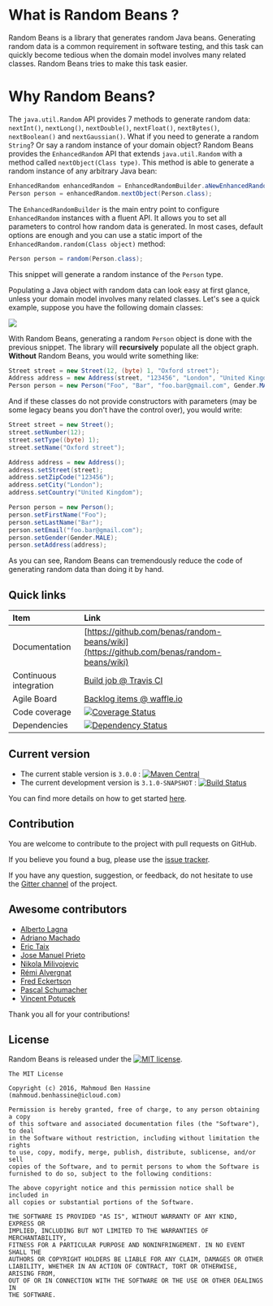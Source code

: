 # What is Random Beans ?

Random Beans is a library that generates random Java beans.
Generating random data is a common requirement in software testing, and this task can quickly become tedious when the domain model
involves many related classes. Random Beans tries to make this task easier.

# Why Random Beans?

The `java.util.Random` API provides 7 methods to generate random data: `nextInt()`, `nextLong()`, `nextDouble()`, `nextFloat()`, `nextBytes()`, `nextBoolean()` and `nextGaussian()`.
What if you need to generate a random `String`? Or say a random instance of your domain object?
Random Beans provides the `EnhancedRandom` API that extends `java.util.Random` with a method called `nextObject(Class type)`. This method is able to generate a random instance of any arbitrary Java bean:

```java
EnhancedRandom enhancedRandom = EnhancedRandomBuilder.aNewEnhancedRandomBuilder().build();
Person person = enhancedRandom.nextObject(Person.class);
```

The `EnhancedRandomBuilder` is the main entry point to configure `EnhancedRandom` instances with a fluent API. It allows you to set all
parameters to control how random data is generated. In most cases, default options are enough and you can use a static import of the `EnhancedRandom.random(Class object)` method:

```java
Person person = random(Person.class);
```

This snippet will generate a random instance of the `Person` type.

Populating a Java object with random data can look easy at first glance, unless your domain model involves many related classes.
Let's see a quick example, suppose you have the following domain classes:

![](https://github.com/benas/random-beans/raw/master/site/person.png)

With Random Beans, generating a random `Person` object is done with the previous snippet. The library will **recursively** populate
all the object graph. **Without** Random Beans, you would write something like:

```java
Street street = new Street(12, (byte) 1, "Oxford street");
Address address = new Address(street, "123456", "London", "United Kingdom");
Person person = new Person("Foo", "Bar", "foo.bar@gmail.com", Gender.MALE, address);
```

And if these classes do not provide constructors with parameters (may be some legacy beans you don't have the control over), you would write:

```java
Street street = new Street();
street.setNumber(12);
street.setType((byte) 1);
street.setName("Oxford street");

Address address = new Address();
address.setStreet(street);
address.setZipCode("123456");
address.setCity("London");
address.setCountry("United Kingdom");

Person person = new Person();
person.setFirstName("Foo");
person.setLastName("Bar");
person.setEmail("foo.bar@gmail.com");
person.setGender(Gender.MALE);
person.setAddress(address);
```

As you can see, Random Beans can tremendously reduce the code of generating random data than doing it by hand.

## Quick links

|Item                  |Link                                                                                      |
|:---------------------|:-----------------------------------------------------------------------------------------|
|Documentation         | [https://github.com/benas/random-beans/wiki](https://github.com/benas/random-beans/wiki) |
|Continuous integration| [Build job @ Travis CI](https://travis-ci.org/benas/random-beans)                        |
|Agile Board           | [Backlog items @ waffle.io](https://waffle.io/benas/random-beans)                        |
|Code coverage         | [![Coverage Status](https://coveralls.io/repos/benas/random-beans/badge.svg?branch=master&service=github)](https://coveralls.io/github/benas/random-beans?branch=master) |
|Dependencies          | [![Dependency Status](https://www.versioneye.com/user/projects/56c6d7fa19f173000c237adc/badge.svg?style=flat)](https://www.versioneye.com/user/projects/56c6d7fa19f173000c237adc) |

## Current version

* The current stable version is `3.0.0` : [![Maven Central](https://maven-badges.herokuapp.com/maven-central/io.github.benas/random-beans/badge.svg?style=flat)](http://search.maven.org/#artifactdetails|io.github.benas|random-beans|3.0.0|)
* The current development version is `3.1.0-SNAPSHOT` : [![Build Status](https://travis-ci.org/benas/random-beans.svg?branch=master)](https://travis-ci.org/benas/random-beans)

You can find more details on how to get started [here](https://github.com/benas/random-beans/wiki/Getting-Started).

## Contribution

You are welcome to contribute to the project with pull requests on GitHub.

If you believe you found a bug, please use the [issue tracker](https://github.com/benas/random-beans/issues).

If you have any question, suggestion, or feedback, do not hesitate to use the [Gitter channel](https://gitter.im/benas/random-beans) of the project.

## Awesome contributors

* [Alberto Lagna](https://github.com/alagna)
* [Adriano Machado](https://github.com/ammachado)
* [Eric Taix](https://github.com/eric-taix)
* [Jose Manuel Prieto](https://github.com/prietopa)
* [Nikola Milivojevic](https://github.com/dziga)
* [Rémi Alvergnat](http://www.pragmasphere.com)
* [Fred Eckertson](https://github.com/feckertson)
* [Pascal Schumacher](https://github.com/PascalSchumacher)
* [Vincent Potucek](https://github.com/punkratz312)

Thank you all for your contributions!

## License

Random Beans is released under the [![MIT license](http://img.shields.io/badge/license-MIT-brightgreen.svg?style=flat)](http://opensource.org/licenses/MIT).

```
The MIT License

Copyright (c) 2016, Mahmoud Ben Hassine (mahmoud.benhassine@icloud.com)

Permission is hereby granted, free of charge, to any person obtaining a copy
of this software and associated documentation files (the "Software"), to deal
in the Software without restriction, including without limitation the rights
to use, copy, modify, merge, publish, distribute, sublicense, and/or sell
copies of the Software, and to permit persons to whom the Software is
furnished to do so, subject to the following conditions:

The above copyright notice and this permission notice shall be included in
all copies or substantial portions of the Software.

THE SOFTWARE IS PROVIDED "AS IS", WITHOUT WARRANTY OF ANY KIND, EXPRESS OR
IMPLIED, INCLUDING BUT NOT LIMITED TO THE WARRANTIES OF MERCHANTABILITY,
FITNESS FOR A PARTICULAR PURPOSE AND NONINFRINGEMENT. IN NO EVENT SHALL THE
AUTHORS OR COPYRIGHT HOLDERS BE LIABLE FOR ANY CLAIM, DAMAGES OR OTHER
LIABILITY, WHETHER IN AN ACTION OF CONTRACT, TORT OR OTHERWISE, ARISING FROM,
OUT OF OR IN CONNECTION WITH THE SOFTWARE OR THE USE OR OTHER DEALINGS IN
THE SOFTWARE.
```

